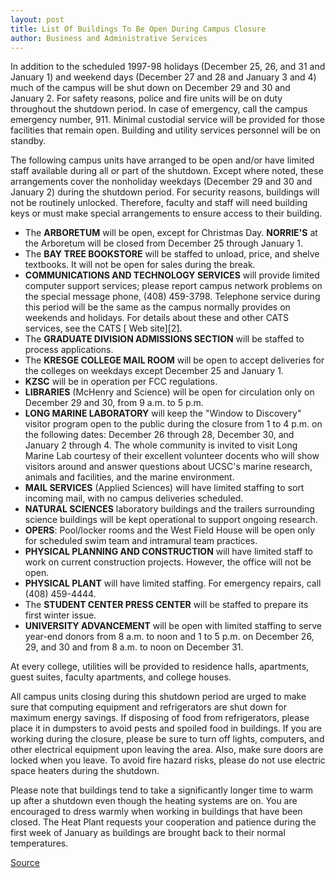 ```yaml
---
layout: post
title: List Of Buildings To Be Open During Campus Closure
author: Business and Administrative Services
---
```


In addition to the scheduled 1997-98 holidays (December 25, 26, and 31 and January 1) and weekend days (December 27 and 28 and January 3 and 4) much of the campus will be shut down on December 29 and 30 and January 2\. For safety reasons, police and fire units will be on duty throughout the shutdown period. In case of emergency, call the campus emergency number, 911\. Minimal custodial service will be provided for those facilities that remain open. Building and utility services personnel will be on standby.

The following campus units have arranged to be open and/or have limited staff available during all or part of the shutdown. Except where noted, these arrangements cover the nonholiday weekdays (December 29 and 30 and January 2) during the shutdown period. For security reasons, buildings will not be routinely unlocked. Therefore, faculty and staff will need building keys or must make special arrangements to ensure access to their building.

* The **ARBORETUM** will be open, except for Christmas Day. **NORRIE'S** at the Arboretum will be closed from December 25 through January 1.
* The **BAY TREE BOOKSTORE** will be staffed to unload, price, and shelve textbooks. It will not be open for sales during the break.
* **COMMUNICATIONS AND TECHNOLOGY SERVICES** will provide limited computer support services; please report campus network problems on the special message phone, (408) 459-3798. Telephone service during this period will be the same as the campus normally provides on weekends and holidays. For details about these and other CATS services, see the CATS  [ Web site][2].
* The **GRADUATE DIVISION ADMISSIONS SECTION** will be staffed to process applications.
* The **KRESGE COLLEGE MAIL ROOM** will be open to accept deliveries for the colleges on weekdays except December 25 and January 1.
* **KZSC** will be in operation per FCC regulations.
* **LIBRARIES** (McHenry and Science) will be open for circulation only on December 29 and 30, from 9 a.m. to 5 p.m.
* **LONG MARINE LABORATORY** will keep the "Window to Discovery" visitor program open to the public during the closure from 1 to 4 p.m. on the following dates: December 26 through 28, December 30, and January 2 through 4. The whole community is invited to visit Long Marine Lab courtesy of their excellent volunteer docents who will show visitors around and answer questions about UCSC's marine research, animals and facilities, and the marine environment.
* **MAIL SERVICES** (Applied Sciences) will have limited staffing to sort incoming mail, with no campus deliveries scheduled.
* **NATURAL SCIENCES** laboratory buildings and the trailers surrounding science buildings will be kept operational to support ongoing research.
* **OPERS**: Pool/locker rooms and the West Field House will be open only for scheduled swim team and intramural team practices.
* **PHYSICAL PLANNING AND CONSTRUCTION** will have limited staff to work on current construction projects. However, the office will not be open.
* **PHYSICAL PLANT** will have limited staffing. For emergency repairs, call (408) 459-4444.
* The **STUDENT CENTER PRESS CENTER** will be staffed to prepare its first winter issue.
* **UNIVERSITY ADVANCEMENT** will be open with limited staffing to serve year-end donors from 8 a.m. to noon and 1 to 5 p.m. on December 26, 29, and 30 and from 8 a.m. to noon on December 31.

At every college, utilities will be provided to residence halls, apartments, guest suites, faculty apartments, and college houses.

All campus units closing during this shutdown period are urged to make sure that computing equipment and refrigerators are shut down for maximum energy savings. If disposing of food from refrigerators, please place it in dumpsters to avoid pests and spoiled food in buildings. If you are working during the closure, please be sure to turn off lights, computers, and other electrical equipment upon leaving the area. Also, make sure doors are locked when you leave. To avoid fire hazard risks, please do not use electric space heaters during the shutdown.

Please note that buildings tend to take a significantly longer time to warm up after a shutdown even though the heating systems are on. You are encouraged to dress warmly when working in buildings that have been closed. The Heat Plant requests your cooperation and patience during the first week of January as buildings are brought back to their normal temperatures.

[Source](http://www1.ucsc.edu/oncampus/currents/97-12-08/campus.close.htm "Permalink to List of open buildings during campus closure: 12-08-97")
